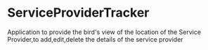 # ServiceProviderTracker
Application to provide the bird's view of the location of the Service Provider,to add,edit,delete the details of the service provider
